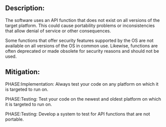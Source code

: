 ## Description:

The software uses an API function that does not exist on all versions of the target platform. This could cause portability problems or inconsistencies that allow denial of service or other consequences.

Some functions that offer security features supported by the OS are not available on all versions of the OS in common use. Likewise, functions are often deprecated or made obsolete for security reasons and should not be used.

## Mitigation:


PHASE:Implementation:
Always test your code on any platform on which it is targeted to run on.

PHASE:Testing:
Test your code on the newest and oldest platform on which it is targeted to run on.

PHASE:Testing:
Develop a system to test for API functions that are not portable.

